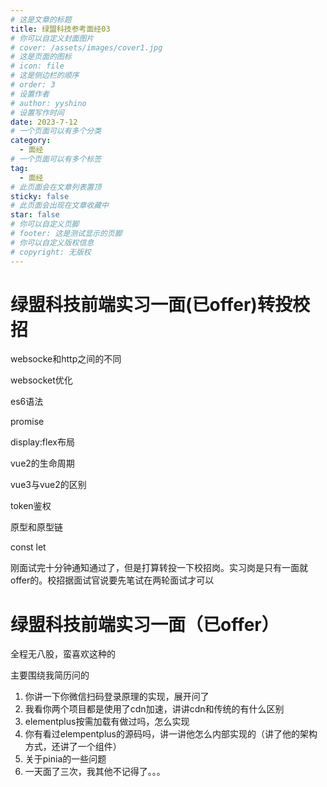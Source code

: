 ```yaml
---
# 这是文章的标题
title: 绿盟科技参考面经03
# 你可以自定义封面图片
# cover: /assets/images/cover1.jpg
# 这是页面的图标
# icon: file
# 这是侧边栏的顺序
# order: 3
# 设置作者
# author: yyshino
# 设置写作时间
date: 2023-7-12
# 一个页面可以有多个分类
category:
  - 面经
# 一个页面可以有多个标签
tag:
  - 面经
# 此页面会在文章列表置顶
sticky: false
# 此页面会出现在文章收藏中
star: false
# 你可以自定义页脚
# footer: 这是测试显示的页脚
# 你可以自定义版权信息
# copyright: 无版权
---
```


# 绿盟科技前端实习一面(已offer)转投校招

websocke和http之间的不同

websocket优化

es6语法

promise

display:flex布局

vue2的生命周期

vue3与vue2的区别

token鉴权

原型和原型链

const let

刚面试完十分钟通知通过了，但是打算转投一下校招岗。实习岗是只有一面就offer的。校招据面试官说要先笔试在两轮面试才可以



# 绿盟科技前端实习一面（已offer）

全程无八股，蛮喜欢这种的

主要围绕我简历问的

1. 你讲一下你微信扫码登录原理的实现，展开问了
2. 我看你两个项目都是使用了cdn加速，讲讲cdn和传统的有什么区别
3. elementplus按需加载有做过吗，怎么实现
4. 你有看过elempentplus的源码吗，讲一讲他怎么内部实现的（讲了他的架构方式，还讲了一个组件）
5. 关于pinia的一些问题
6. 一天面了三次，我其他不记得了。。。
